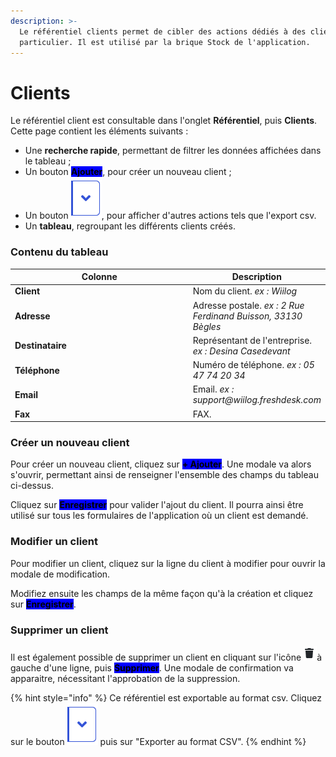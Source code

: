 ```yaml
---
description: >-
  Le référentiel clients permet de cibler des actions dédiés à des clients en
  particulier. Il est utilisé par la brique Stock de l'application.
---
```


# Clients

Le référentiel client est consultable dans l'onglet **Référentiel**, puis **Clients**. Cette page contient les éléments suivants :&#x20;

* Une **recherche rapide**, permettant de filtrer les données affichées dans le tableau ;
* Un bouton <mark style="background-color:blue;">**Ajouter**</mark>, pour créer un nouveau client ;
* Un bouton <img src="../.gitbook/assets/fleche bas.png" alt="" data-size="line">, pour afficher d'autres actions tels que l'export csv.&#x20;
* Un **tableau**, regroupant les différents clients créés.

### Contenu du tableau

<table><thead><tr><th width="357.5">Colonne</th><th>Description</th></tr></thead><tbody><tr><td><strong>Client</strong></td><td>Nom du client. <em>ex : Wiilog</em></td></tr><tr><td><strong>Adresse</strong></td><td>Adresse postale. <em>ex : 2 Rue Ferdinand Buisson, 33130 Bègles</em></td></tr><tr><td><strong>Destinataire</strong></td><td>Représentant de l'entreprise. <em>ex : Desina Casedevant</em></td></tr><tr><td><strong>Téléphone</strong></td><td>Numéro de téléphone. <em>ex : 05 47 74 20 34</em></td></tr><tr><td><strong>Email</strong></td><td>Email. <em>ex : support@wiilog.freshdesk.com</em></td></tr><tr><td><strong>Fax</strong></td><td>FAX.</td></tr></tbody></table>

### Créer un nouveau client

Pour créer un nouveau client, cliquez sur <mark style="background-color:blue;">**+ Ajouter**</mark>. Une modale va alors s'ouvrir, permettant ainsi de renseigner l'ensemble des champs du tableau ci-dessus.

Cliquez sur <mark style="background-color:blue;">**Enregistrer**</mark> pour valider l'ajout du client. Il pourra ainsi être utilisé sur tous les formulaires de l'application où un client est demandé.

### Modifier un client

Pour modifier un client, cliquez sur la ligne du client à modifier pour ouvrir la modale de modification.

Modifiez ensuite les champs de la même façon qu'à la création et cliquez sur <mark style="background-color:blue;">**Enregistrer**</mark>.&#x20;

### Supprimer un client

Il est également possible de supprimer un client en cliquant sur l'icône <img src="../.gitbook/assets/image (65).png" alt="" data-size="line">à gauche d'une ligne, puis <mark style="background-color:blue;">**Supprimer**</mark>. Une modale de confirmation va apparaitre, nécessitant l'approbation de la suppression.

{% hint style="info" %}
Ce référentiel est exportable au format csv. Cliquez sur le bouton  <img src="../.gitbook/assets/fleche bas.png" alt="" data-size="line"> puis sur "Exporter au format CSV".
{% endhint %}
